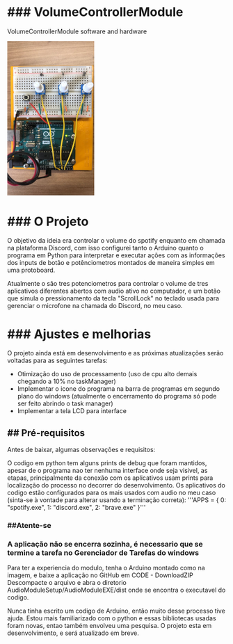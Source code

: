 <body>

<h1>### VolumeControllerModule</h1>
<p>VolumeControllerModule software and hardware</p>

<img src="RepoImages\ArduinoSetup.jpeg" alt="SetupImage" width="200" >

<h1>### O Projeto</h1>
<p>O objetivo da ideia era controlar o volume do spotify enquanto em chamada na plataforma Discord, com isso configurei tanto o Arduino quanto o programa em Python para interpretar e executar ações com as informações dos inputs de botão e potênciometros montados de maneira simples em uma protoboard.</p>
<p>Atualmente o são tres potenciometros para controlar o volume de tres aplicativos diferentes abertos com audio ativo no computador, e um botão que simula o pressionamento da tecla "ScrollLock" no teclado usada para gerenciar o microfone na chamada do Discord, no meu caso.</p>

<h1>### Ajustes e melhorias</h1>
<p>O projeto ainda está em desenvolvimento e as próximas atualizações serão voltadas para as seguintes tarefas:

- Otimização do uso de processamento (uso de cpu alto demais chegando a 10% no taskManager)
- Implementar o icone do programa na barra de programas em segundo plano do windows (atualmente o encerramento do programa só pode ser feito abrindo o task manager)
- Implementar a tela LCD para interface </p>
<p></p>

<h2>## Pré-requisitos</h2>
<p>Antes de baixar, algumas observações e requisitos:</p>
<p>O codigo em python tem alguns prints de debug que foram mantidos, apesar de o programa nao ter nenhuma interface onde seja visivel, as etapas, principalmente da conexão com os aplicativos usam prints para localização do processo no decorrer do desenvolvimento.
Os aplicativos do codigo estão configurados para os mais usados com audio no meu caso (sinta-se à vontade para alterar usando a terminação correta):
        '''APPS = {
            0: "spotify.exe",
            1: "discord.exe",
            2: "brave.exe"
        }''' 
</p>
<h3>##Atente-se</h3>
<h3>A aplicação não se encerra sozinha, é necessario que se termine a tarefa no Gerenciador de Tarefas do windows</h3>

<p>Para ter a experiencia do modulo, tenha o Arduino montado como na imagem, e baixe a aplicação no GitHub em CODE - DownloadZIP
Descompacte o arquivo e abra o diretorio AudioModuleSetup/AudioModuleEXE/dist
onde se encontra o executavel do codigo.</p>

<p>Nunca tinha escrito um codigo de Arduino, então muito desse processo tive ajuda.
Estou mais familiarizado com o python e essas bibliotecas usadas foram novas, entao também envolveu uma pesquisa.
O projeto esta em desenvolvimento, e será atualizado em breve.</p>

</body>